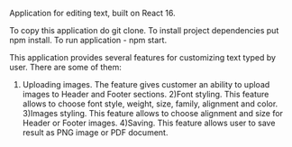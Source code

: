 Application for editing text, built on React 16.

To copy this application do git clone.
To install project dependencies put npm install.
To run application - npm start.

This application provides several features for customizing text typed by user.
There are some of them:

1) Uploading images. The feature gives customer an ability to upload images to Header and Footer sections.
2)Font styling. This feature allows to choose font style, weight,  size, family, alignment and color.
3)Images styling. This feature allows to choose alignment and size for Header or Footer images.
4)Saving. This feature allows user to save result as PNG image or PDF document.